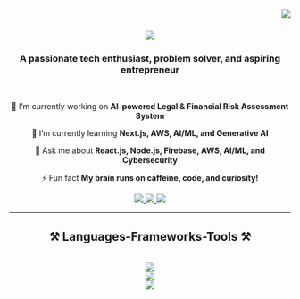 <img align="right" src="https://komarev.com/ghpvc/?username=Techyeezus&color=blue&style=flat-square" />

<h1 align="center">
    <img src="https://readme-typing-svg.herokuapp.com/?font=Fira+Code&size=35&center=true&vCenter=true&width=600&height=70&duration=4000&lines=Hi+There!+👋;+I'm+Techyeezus!;" />
</h1>

<h3 align="center">A passionate tech enthusiast, problem solver, and aspiring entrepreneur</h3>

<br/>

<div align="center">
 
 🔭 I’m currently working on **AI-powered Legal & Financial Risk Assessment System**
 
 🌱 I’m currently learning **Next.js, AWS, AI/ML, and Generative AI**

💬 Ask me about **React.js, Node.js, Firebase, AWS, AI/ML, and Cybersecurity**

⚡ Fun fact **My brain runs on caffeine, code, and curiosity!**

 </div>
 
<div align="center"> 
  <a href="mailto:your.email@example.com">
    <img src="https://img.shields.io/badge/Gmail-EA4335?style=for-the-badge&logo=gmail&logoColor=white" />
  </a>
  <a href="https://www.linkedin.com/in/yourlinkedin" target="_blank">
    <img src="https://img.shields.io/badge/LinkedIn-0A66C2?style=for-the-badge&logo=linkedin&logoColor=white" target="_blank" />
  </a>
  <a href="https://yourportfolio.com" target="_blank">
     <img src="https://img.shields.io/badge/Portfolio-F7DF1E?style=for-the-badge&logo=javascript&logoColor=black" target="_blank" />
  </a>
</div>

 <hr/>
 
<h2 align="center">⚒️ Languages-Frameworks-Tools ⚒️</h2>
<br/>
<div align="center">
    <img src="https://skillicons.dev/icons?i=react,nextjs,tailwind,bootstrap,html,css,vscode,github,figma" />
    <br>
    <img src="https://skillicons.dev/icons?i=nodejs,python,javascript,typescript,express,firebase,mongodb,mysql,aws,docker" />
    <br>
    <img src="https://img.shields.io/badge/AI%2FML-TensorFlow-orange?style=for-the-badge&logo=tensorflow&logoColor=white" />
</div>

<br/>



